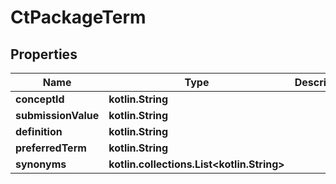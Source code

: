
# CtPackageTerm

## Properties
| Name | Type | Description | Notes |
| ------------ | ------------- | ------------- | ------------- |
| **conceptId** | **kotlin.String** |  |  [optional] |
| **submissionValue** | **kotlin.String** |  |  [optional] |
| **definition** | **kotlin.String** |  |  [optional] |
| **preferredTerm** | **kotlin.String** |  |  [optional] |
| **synonyms** | **kotlin.collections.List&lt;kotlin.String&gt;** |  |  [optional] |



